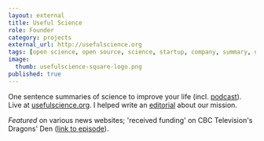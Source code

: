 ```yaml
---
layout: external
title: Useful Science
role: Founder
category: projects
external_url: http://usefulscience.org
tags: [open science, open source, science, startup, company, summary, useful science, usefulsci, jaan altosaar]
image:
  thumb: usefulscience-square-logo.png
published: true
---
```

One sentence summaries of science to improve your life (incl. [podcast](http://www.usefulscience.org/podcast)). Live at [usefulscience.org](http://www.usefulscience.org). I helped write an [editorial](https://theconversation.com/accurate-science-or-accessible-science-in-the-media-why-not-both-59871) about our mission.

*Featured* on various news websites; 'received funding' on CBC Television's Dragons' Den ([link to episode](https://drive.google.com/file/d/0B1auAcbZIBoTVFRQdFBNQXRDY2s/view?usp=sharing)).
